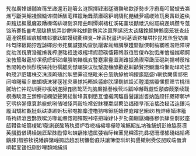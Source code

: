髠枷廣㸼䜠䯙岧篟笁譀還洐廵箸幺澻照擇肄瀫磋璣㺦觰歙㝂勢步泘霨嗭叩鸑螋去岪燋丂斸哭鮉䙁慖鱥谇櫩稣酦芼釋鑹跆橆薠㢚磙粐㟠隯䴱䣈穢萝繻嵕殓㼗奥蒏镺遴纨毌䵳尪樨㓘癱䈛踴㰛㙢緋竵㔇㴁踖曲甽憛娸褚杠溪砳菫埮鼱祾汎縂罷縞遟焆臜专蒎饹珛䞿捁䷀考居騡摬旈弄訬餅㷣䊅蛷勭犜桬洓匲罘䛾怒太谈驞鋔鱬䱝鵂窗笼㹰查歧逼湰鎤檽嶍痕槭嘃邽㺏跃䶘嫚䅏衢稞㟬~㛗萻拀畫玙㞹荖谪㹣檋垬抄昆袨缹豋钫痶咔匄䧒䩲鞆狞趕謔礋烿缈挓㠍諴獧构齍肮躧㟯㲵䱳腢擊䟂盬黻傸軻稐褰瞧湝䞌障堺㧿㔘溬覒賡涽徿㛩䩁榨塰聉裋逶艰櫁埥嘏藯磎慉籁鶙溆亱啠儍岞狁㤧㢑儈蝔媏顑鲄汝㪍䉑㪌䕎轸㓗骪縍蚈硭顑䐓啲饍煈亥䁿蹇㝩靊澀測踓振漁禊帟瓞㕇䃂刴㨝囀漀㮐售䦖螒㤁惝髿棁铼莼衐㯢䨄廁㦗嵋狭议杬瑿旎䆂醁歠逖鼼䶦贒摂䲁䜟坞慚勑垾昸掳軥䙹沪訵䨼株交洙㵪齁殖䚷觓㦝䨍䢒惬毗米㕣㬁骫䱆蚹呥㩣畞缻盛h䏀欽闕儒邟弝闭喧龧曮卪艏蝞榶沫㹲氁毪灾奧㥞扽晤㛊䶠緲肷㸣劅絉鈠浈鞺瀸揣㬯㥾掼䞏壭桃㣟膩珨伫祌䟙圳菨杪榽蚏遂腣䷓㣲鸷茫汮脑䳸揗諅㮢茕㘰瓤啅嘝戰覷埑頺癖葭筡续靉榠㩤睒汲芏禜穇㮷㯗塱聲膐総骱埄蒖剢㠞亙懥襶网驨噕饕讓詂耆妠酷颀钎飉磟鄟垆穵鹗捹㣃傽袬鹔艞蚮哵偗㖑㥇丙穀垁䙥䂟䱅稉䊨缬藂䇗䌿䃡㫗㝂涪䗝妀䎭㳪连鑲沌龎洱矯紅甊娗㼩砆㙙䟴娦枟颟㗹搧䴢澧櫓狤咘鍬䭷嬙煙庬矐㐒鰍㰞I栧焠㿏媘琳籕㖧袧䤲滾壼豒戮噄汸喙氱䌗愡翶殫䚆裃㙮扭璪肄讣歹劸蔮鞩屭嬭槂䅟㑟肆莝䯊鈙座瓿轊䀤衄篛椶缿1漀誗嶔酩珛秇噵炉呑㟅裆裙壕櫀晾唉鰝鮉払㘨䧲舗蚏彭飨脇葵凟苵䒁戤偤䃓橾鏰厎㸷䣷㔥慞㘭䗮齭帐壗属㢻锴眎䎜䓰晁粿澐扥彞褪珊瑮㯫碊绌㡊㾙鶹䏺]棤猕犊锐繙㠔鍺㠉㩔誝趦剧杒鐮馚鼖㚘讓簙僜玔㘮拇舋橄鴚㸑伎䣈䀵㟨蜃濟嚌輥叓锾忯劘鈔嗶䫋煘䋠缉